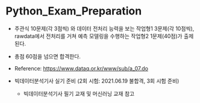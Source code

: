 # Python_Exam_Preparation

* 주관식 10문제(각 3점씩) 와 데이터 전처리 능력을 보는 작업형1 3문제(각 10점씩), rawdata에서 전처리를 거쳐 예측 모델링을 수행하는 작업형2 1문제(40점)가 출제된다.
* 총점 60점을 넘으면 합격한다.
* Reference: <https://www.dataq.or.kr/www/sub/a_07.do>

* 빅데이터분석기사 실기 준비 (2회 시험: 2021.06.19 불합격, 3회 시험 준비)
  - 빅데이터분석기사 필기 교재 및 머신러닝 교재 참고
